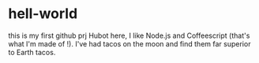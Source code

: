 # hell-world
this is my first github prj
Hubot here, I like Node.js and Coffeescript (that's what I'm made of !).
I've had tacos on the moon and find them far superior to Earth tacos.
